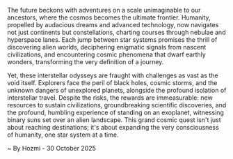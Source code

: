 
The future beckons with adventures on a scale unimaginable to our ancestors, where the cosmos becomes the ultimate frontier. Humanity, propelled by audacious dreams and advanced technology, now navigates not just continents but constellations, charting courses through nebulae and hyperspace lanes. Each jump between star systems promises the thrill of discovering alien worlds, deciphering enigmatic signals from nascent civilizations, and encountering cosmic phenomena that dwarf earthly wonders, transforming the very definition of a journey.

Yet, these interstellar odysseys are fraught with challenges as vast as the void itself. Explorers face the peril of black holes, cosmic storms, and the unknown dangers of unexplored planets, alongside the profound isolation of interstellar travel. Despite the risks, the rewards are immeasurable: new resources to sustain civilizations, groundbreaking scientific discoveries, and the profound, humbling experience of standing on an exoplanet, witnessing binary suns set over an alien landscape. This grand cosmic quest isn't just about reaching destinations; it's about expanding the very consciousness of humanity, one star system at a time.

~ By Hozmi - 30 October 2025
